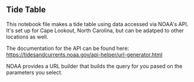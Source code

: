 ## Tide Table

This notebook file makes a tide table using data accessed via NOAA's API. It's set up for Cape Lookout, North Carolina, 
but can be adatped to other locations as well.

The documentation for the API can be found here: https://tidesandcurrents.noaa.gov/api-helper/url-generator.html

NOAA provides a URL builder that builds the query for you pased on the parameters you select. 